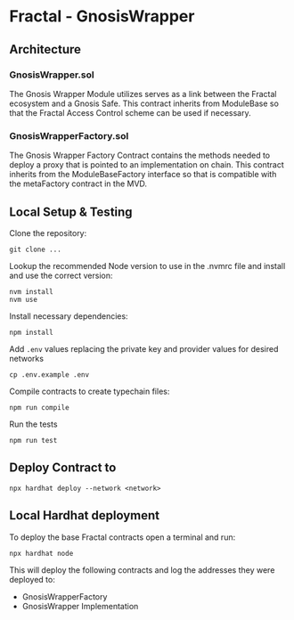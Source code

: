 # Fractal - GnosisWrapper

## Architecture
### GnosisWrapper.sol

The Gnosis Wrapper Module utilizes serves as a link between the Fractal ecosystem and a Gnosis Safe. This contract inherits from ModuleBase so that the Fractal Access Control scheme can be used if necessary.

### GnosisWrapperFactory.sol

The Gnosis Wrapper Factory Contract contains the methods needed to deploy a proxy that is pointed to an implementation on chain. This contract inherits from the ModuleBaseFactory interface so that is compatible with the metaFactory contract in the MVD.

## Local Setup & Testing

Clone the repository:
```shell
git clone ...
```

Lookup the recommended Node version to use in the .nvmrc file and install and use the correct version:
```shell
nvm install 
nvm use
```

Install necessary dependencies:
```shell
npm install
```

Add `.env` values replacing the private key and provider values for desired networks
```shell
cp .env.example .env
```

Compile contracts to create typechain files:
```shell
npm run compile
```

Run the tests
```shell
npm run test
```

## Deploy Contract to <network>
```shell
npx hardhat deploy --network <network>
```

## Local Hardhat deployment

To deploy the base Fractal contracts open a terminal and run:
```shell
npx hardhat node
```
This will deploy the following contracts and log the addresses they were deployed to:
 - GnosisWrapperFactory
 - GnosisWrapper Implementation
